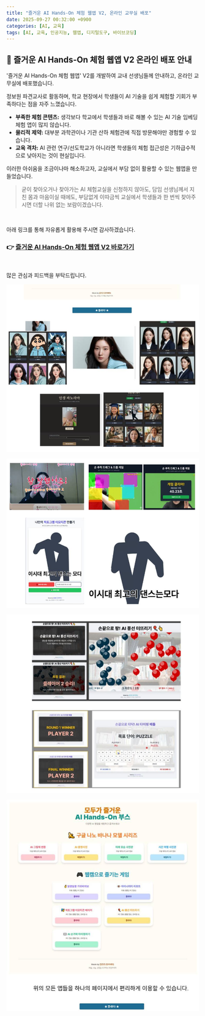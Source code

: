 ```yaml
---
title: "즐거운 AI Hands-On 체험 웹앱 V2, 온라인 교무실 배포"
date: 2025-09-27 00:32:00 +0900
categories: [AI, 교육]
tags: [AI, 교육, 인공지능, 웹앱, 디지털도구, 바이브코딩]
---
```


## 🚀 즐거운 AI Hands-On 체험 웹앱 V2 온라인 배포 안내

'즐거운 AI Hands-On 체험 웹앱' V2를 개발하여 교내 선생님들께 안내하고, 온라인 교무실에 배포했습니다.

정보원 파견교사로 활동하며, 학교 현장에서 학생들이 AI 기술을 쉽게 체험할 기회가 부족하다는 점을 자주 느꼈습니다.

* **부족한 체험 콘텐츠:** 생각보다 학교에서 학생들과 바로 해볼 수 있는 AI 기술 임베딩 체험 앱이 많지 않습니다.
* **물리적 제약:** 대부분 과학관이나 기관 산하 체험관에 직접 방문해야만 경험할 수 있습니다.
* **교육 격차:** AI 관련 연구/선도학교가 아니라면 학생들의 체험 접근성은 기하급수적으로 낮아지는 것이 현실입니다.

이러한 아쉬움을 조금이나마 해소하고자, 교실에서 부담 없이 활용할 수 있는 웹앱을 만들었습니다.

> 굳이 찾아오거나 찾아가는 AI 체험교실을 신청하지 않아도,
> 담임 선생님께서 지친 몸과 마음이실 때에도,
> 부담없게 이따금씩 교실에서 학생들과 한 번씩 찾아주시면 더할 나위 없는 보람이겠습니다.

<br>

아래 링크를 통해 자유롭게 활용해 주시면 감사하겠습니다.

### 👉 [즐거운 AI Hands-On 체험 웹앱 V2 바로가기](https://ai-hands-on-booth-v2.netlify.app/)

<br>

많은 관심과 피드백을 부탁드립니다.

![장면](/assets/89.jpg)

![장면](/assets/90.jpg)

![장면](/assets/91.jpg)

![장면](/assets/92.jpg)
